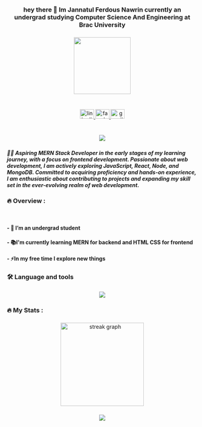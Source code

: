 <h3 align="center">hey there 👋 Im Jannatul Ferdous Nawrin currently an undergrad studying Computer Science And Engineering at Brac University</h3>

###

<div align="center">
  <img height="150" src="https://media.tenor.com/7tlM7VOBit8AAAAC/night-tutorials-indo-hanging-light.gif"  />
</div>

###

<br clear="both">

<div align="center">
  <a href="https://www.linkedin.com/in/jannatul-ferdous-nawrin-162058233/" target="_blank">
    <img src="https://raw.githubusercontent.com/maurodesouza/profile-readme-generator/master/src/assets/icons/social/linkedin/default.svg" width="37" height="25" alt="linkedin logo"  />
  </a>
  <a href="https://www.facebook.com/jannatulferdous.nawrin.7?mibextid=ZbWKwL" target="_blank">
    <img src="https://raw.githubusercontent.com/maurodesouza/profile-readme-generator/master/src/assets/icons/social/facebook/default.svg" width="37" height="25" alt="facebook logo"  />
  </a>
  <a href="https://jannatulnawrin@gmail.com" target="_blank">
    <img src="https://raw.githubusercontent.com/maurodesouza/profile-readme-generator/master/src/assets/icons/social/gmail/default.svg" width="37" height="25" alt="gmail logo"  />
  </a>
</div>


###

<br clear="both">

<div align="center">
  <img src="https://visitor-badge.laobi.icu/badge?page_id=nawrin1.nawrin1&left_color=aquamarine"  />
</div>

###


<h5 align="left">👩‍💻  Aspiring MERN Stack Developer in the early stages of my learning journey, with a focus on frontend development. Passionate about web development, I am actively exploring JavaScript, React, Node, and MongoDB. Committed to acquiring proficiency and hands-on experience, I am enthusiastic about contributing to projects and expanding my skill set in the ever-evolving realm of web development.</h5>

###
<div align="left">
<h3 align="left">🔥   Overview :</h3>
<p align="left"><br><h4>- 🔭 I’m an undergrad student</h4> <h4>- 📚I'm currently learning MERN for backend and HTML CSS for frontend</h4> <h4>- ⚡In my free time I explore new things</h4></p>
</div>


###

<h3 align="left">🛠 Language and tools</h3>

###

<p align="center">
  <a href="https://skillicons.dev">
    <img src="https://skillicons.dev/icons?i=css,html,tailwind,js,react,mongodb,nodejs,express,firebase,python" />
  </a>
</p>

###

<h3 align="left">🔥   My Stats :</h3>

###

<div align="center">
  <img src="https://streak-stats.demolab.com?user=nawrin1&locale=en&mode=daily&theme=dark&hide_border=false&border_radius=5&order=3" height="220" alt="streak graph"  />
</div>

###



<div align="center">
  <img src="http://github-profile-summary-cards.vercel.app/api/cards/profile-details?username=nawrin1&theme=great_gatsby"  />
</div>


###

